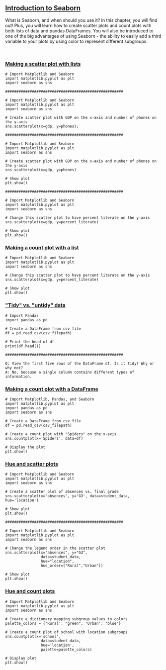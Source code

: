## [Introduction to Seaborn](https://campus.datacamp.com/courses/introduction-to-data-visualization-with-seaborn/introduction-to-seaborn)

What is Seaborn, and when should you use it? In this chapter, you will find out! Plus, you will learn how to create scatter plots and count plots with both lists of data and pandas DataFrames. You will also be introduced to one of the big advantages of using Seaborn - the ability to easily add a third variable to your plots by using color to represent different subgroups.

<br>

### [Making a scatter plot with lists](https://campus.datacamp.com/courses/introduction-to-data-visualization-with-seaborn/introduction-to-seaborn?ex=2)

```
# Import Matplotlib and Seaborn
import matplotlib.pyplot as plt
import seaborn as sns

#####################################################

# Import Matplotlib and Seaborn
import matplotlib.pyplot as plt
import seaborn as sns

# Create scatter plot with GDP on the x-axis and number of phones on the y-axis
sns.scatterplot(x=gdp, y=phones);

#####################################################

# Import Matplotlib and Seaborn
import matplotlib.pyplot as plt
import seaborn as sns

# Create scatter plot with GDP on the x-axis and number of phones on the y-axis
sns.scatterplot(x=gdp, y=phones)

# Show plot
plt.show()

#####################################################

# Import Matplotlib and Seaborn
import matplotlib.pyplot as plt
import seaborn as sns

# Change this scatter plot to have percent literate on the y-axis
sns.scatterplot(x=gdp, y=percent_literate)

# Show plot
plt.show()
```

### [Making a count plot with a list](https://campus.datacamp.com/courses/introduction-to-data-visualization-with-seaborn/introduction-to-seaborn?ex=3)

```
# Import Matplotlib and Seaborn
import matplotlib.pyplot as plt
import seaborn as sns

# Change this scatter plot to have percent literate on the y-axis
sns.scatterplot(x=gdp, y=percent_literate)

# Show plot
plt.show()
```

### ["Tidy" vs. "untidy" data](https://campus.datacamp.com/courses/introduction-to-data-visualization-with-seaborn/introduction-to-seaborn?ex=5)

```
# Import Pandas
import pandas as pd

# Create a DataFrame from csv file
df = pd.read_csv(csv_filepath)

# Print the head of df
print(df.head())

#####################################################

Q: View the first five rows of the DataFrame df. Is it tidy? Why or why not?
A: No, because a single column contains different types of information.
```

### [Making a count plot with a DataFrame](https://campus.datacamp.com/courses/introduction-to-data-visualization-with-seaborn/introduction-to-seaborn?ex=6)

```
# Import Matplotlib, Pandas, and Seaborn
import matplotlib.pyplot as plt
import pandas as pd
import seaborn as sns

# Create a DataFrame from csv file
df = pd.read_csv(csv_filepath)

# Create a count plot with "Spiders" on the x-axis
sns.countplot(x='Spiders', data=df)

# Display the plot
plt.show()
```

### [Hue and scatter plots](https://campus.datacamp.com/courses/introduction-to-data-visualization-with-seaborn/introduction-to-seaborn?ex=8)

```
# Import Matplotlib and Seaborn
import matplotlib.pyplot as plt
import seaborn as sns

# Create a scatter plot of absences vs. final grade
sns.scatterplot(x='absences', y='G3', data=student_data, hue='location')

# Show plot
plt.show()

#####################################################

# Import Matplotlib and Seaborn
import matplotlib.pyplot as plt
import seaborn as sns

# Change the legend order in the scatter plot
sns.scatterplot(x="absences", y="G3", 
                data=student_data, 
                hue="location",
                hue_order=["Rural","Urban"])

# Show plot
plt.show()

```

### [Hue and count plots](https://campus.datacamp.com/courses/introduction-to-data-visualization-with-seaborn/introduction-to-seaborn?ex=9)

```
# Import Matplotlib and Seaborn
import matplotlib.pyplot as plt
import seaborn as sns

# Create a dictionary mapping subgroup values to colors
palette_colors = {'Rural': "green", 'Urban': "blue"}

# Create a count plot of school with location subgroups
sns.countplot(x='school',
                data=student_data,
                hue='location',
                palette=palette_colors)

# Display plot
plt.show()
```
